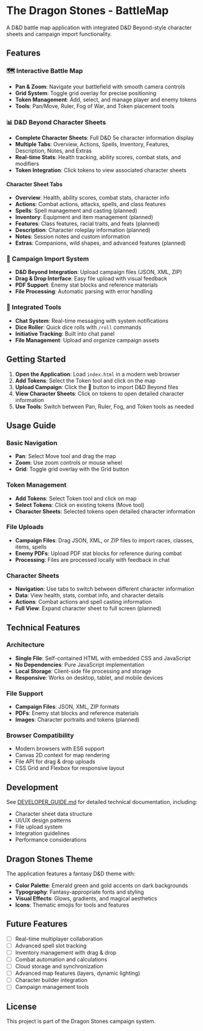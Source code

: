 # The Dragon Stones - BattleMap

A D&D battle map application with integrated D&D Beyond-style character sheets and campaign import functionality.

## Features

### 🗺️ Interactive Battle Map
- **Pan & Zoom**: Navigate your battlefield with smooth camera controls
- **Grid System**: Toggle grid overlay for precise positioning
- **Token Management**: Add, select, and manage player and enemy tokens
- **Tools**: Pan/Move, Ruler, Fog of War, and Token placement tools

### 📊 D&D Beyond Character Sheets
- **Complete Character Sheets**: Full D&D 5e character information display
- **Multiple Tabs**: Overview, Actions, Spells, Inventory, Features, Description, Notes, and Extras
- **Real-time Stats**: Health tracking, ability scores, combat stats, and modifiers
- **Token Integration**: Click tokens to view associated character sheets

#### Character Sheet Tabs
- **Overview**: Health, ability scores, combat stats, character info
- **Actions**: Combat actions, attacks, spells, and class features
- **Spells**: Spell management and casting (planned)
- **Inventory**: Equipment and item management (planned)
- **Features**: Class features, racial traits, and feats (planned)
- **Description**: Character roleplay information (planned)
- **Notes**: Session notes and custom information
- **Extras**: Companions, wild shapes, and advanced features (planned)

### 📂 Campaign Import System
- **D&D Beyond Integration**: Upload campaign files (JSON, XML, ZIP)
- **Drag & Drop Interface**: Easy file upload with visual feedback
- **PDF Support**: Enemy stat blocks and reference materials
- **File Processing**: Automatic parsing with error handling

### 🎲 Integrated Tools
- **Chat System**: Real-time messaging with system notifications
- **Dice Roller**: Quick dice rolls with `/roll` commands
- **Initiative Tracking**: Built into chat panel
- **File Management**: Upload and organize campaign assets

## Getting Started

1. **Open the Application**: Load `index.html` in a modern web browser
2. **Add Tokens**: Select the Token tool and click on the map
3. **Upload Campaign**: Click the 📂 button to import D&D Beyond files
4. **View Character Sheets**: Click on tokens to open detailed character information
5. **Use Tools**: Switch between Pan, Ruler, Fog, and Token tools as needed

## Usage Guide

### Basic Navigation
- **Pan**: Select Move tool and drag the map
- **Zoom**: Use zoom controls or mouse wheel
- **Grid**: Toggle grid overlay with the Grid button

### Token Management
- **Add Tokens**: Select Token tool and click on map
- **Select Tokens**: Click on existing tokens (Move tool)
- **Character Sheets**: Selected tokens open detailed character information

### File Uploads
- **Campaign Files**: Drag JSON, XML, or ZIP files to import races, classes, items, spells
- **Enemy PDFs**: Upload PDF stat blocks for reference during combat
- **Processing**: Files are processed locally with feedback in chat

### Character Sheets
- **Navigation**: Use tabs to switch between different character information
- **Data**: View health, stats, combat info, and character details
- **Actions**: Combat actions and spell casting information
- **Full View**: Expand character sheet to full screen (planned)

## Technical Features

### Architecture
- **Single File**: Self-contained HTML with embedded CSS and JavaScript
- **No Dependencies**: Pure JavaScript implementation
- **Local Storage**: Client-side file processing and storage
- **Responsive**: Works on desktop, tablet, and mobile devices

### File Support
- **Campaign Files**: JSON, XML, ZIP formats
- **PDFs**: Enemy stat blocks and reference materials
- **Images**: Character portraits and tokens (planned)

### Browser Compatibility
- Modern browsers with ES6 support
- Canvas 2D context for map rendering
- File API for drag & drop uploads
- CSS Grid and Flexbox for responsive layout

## Development

See [DEVELOPER_GUIDE.md](DEVELOPER_GUIDE.md) for detailed technical documentation, including:
- Character sheet data structure
- UI/UX design patterns
- File upload system
- Integration guidelines
- Performance considerations

## Dragon Stones Theme

The application features a fantasy D&D theme with:
- **Color Palette**: Emerald green and gold accents on dark backgrounds
- **Typography**: Fantasy-appropriate fonts and styling
- **Visual Effects**: Glows, gradients, and magical aesthetics
- **Icons**: Thematic emojis for tools and features

## Future Features

- [ ] Real-time multiplayer collaboration
- [ ] Advanced spell slot tracking
- [ ] Inventory management with drag & drop
- [ ] Combat automation and calculations
- [ ] Cloud storage and synchronization
- [ ] Advanced map features (layers, dynamic lighting)
- [ ] Character builder integration
- [ ] Campaign management tools

## License

This project is part of the Dragon Stones campaign system.
